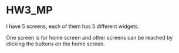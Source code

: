 # HW3_MP

I have 5 screens, each of them has 5 different widgets.

One screen is for home screen and other screens can be reached by clicking the buttons on the home screen.
